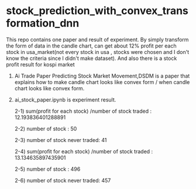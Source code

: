 # stock_prediction_with_convex_transformation_dnn
This repo contains one paper and result of experiment. By simply transform the form of data in the candle chart, can get about 12% profit per each stock in usa_market(not every stock in usa , stocks were chosen and I don't know the criteria since I didn't make dataset). And also there is a stock profit result for kospi market

1) Ai Trade Paper Predicting Stock Market Movement,DSDM is a paper that explains how to make candle chart looks like convex form / when candle chart looks like convex form.

2) ai_stock_paper.ipynb is experiment result. 

    2-1) sum(profit for each stock) /number of stock traded : 12.193836401288891
   
    2-2) number of stock : 50
   
    2-3) number of stock never traded: 41


	2-4) sum(profit for each stock) /number of stock traded : 13.134635897435901
   
	2-5) number of stock : 496

   	2-6) number of stock never traded: 457
